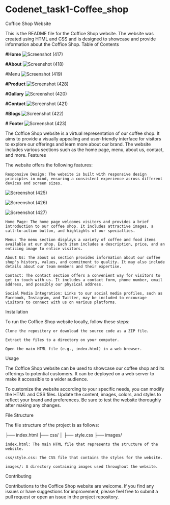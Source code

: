 # Codenet_task1-Coffee_shop

Coffice Shop Website

This is the README file for the Coffice Shop website. The website was created using HTML and CSS and is designed to showcase and provide information about the Coffice Shop.
Table of Contents

**#Home**
![Screenshot (417)](https://github.com/mandalnitesh/Codenet_task1/assets/135643300/4d82e847-bb30-48bc-896f-210ef5d1cb62)

**#About**
![Screenshot (418)](https://github.com/mandalnitesh/Codenet_task1/assets/135643300/a1eb4028-bc97-477b-bc13-e29b521e410d)

#Menu
![Screenshot (419)](https://github.com/mandalnitesh/Codenet_task1/assets/135643300/159315cd-b8dc-4a78-9e2e-5a0186f9e764)

**#Product**
![Screenshot (428)](https://github.com/mandalnitesh/Codenet_task1/assets/135643300/fad8ccec-bff2-45c6-b39c-ad7c4ee6cc66)


**#Gallary**
![Screenshot (420)](https://github.com/mandalnitesh/Codenet_task1/assets/135643300/a022c157-9213-4deb-ae39-0f05ac90300b)

**#Contact**
![Screenshot (421)](https://github.com/mandalnitesh/Codenet_task1/assets/135643300/af1d3863-020c-48cd-aae3-406909d607fb)

**#Blogs**
![Screenshot (422)](https://github.com/mandalnitesh/Codenet_task1/assets/135643300/98ee497f-3623-4deb-b256-e0df3e68ac79)

**# Footer**
![Screenshot (423)](https://github.com/mandalnitesh/Codenet_task1/assets/135643300/05188dda-cbfb-4c67-9bde-23e4d2d07b71)


The Coffice Shop website is a virtual representation of our coffee shop. It aims to provide a visually appealing and user-friendly interface for visitors to explore our offerings and learn more about our brand. The website includes various sections such as the home page, menu, about us, contact, and more.
Features

The website offers the following features:

    Responsive Design: The website is built with responsive design principles in mind, ensuring a consistent experience across different devices and screen sizes.
    
![Screenshot (425)](https://github.com/mandalnitesh/Codenet_task1/assets/135643300/39172aaa-67c2-4d65-8298-b9f786a8a0eb)
     
![Screenshot (426)](https://github.com/mandalnitesh/Codenet_task1/assets/135643300/68cc0593-3303-4b4a-b0e8-e918d7d49d25)

![Screenshot (427)](https://github.com/mandalnitesh/Codenet_task1/assets/135643300/6e5ba6b9-e641-4568-8065-703eb68f21fd)

    Home Page: The home page welcomes visitors and provides a brief introduction to our coffee shop. It includes attractive images, a call-to-action button, and highlights of our specialties.

    Menu: The menu section displays a variety of coffee and food items available at our shop. Each item includes a description, price, and an enticing image to entice visitors.

    About Us: The about us section provides information about our coffee shop's history, values, and commitment to quality. It may also include details about our team members and their expertise.

    Contact: The contact section offers a convenient way for visitors to get in touch with us. It includes a contact form, phone number, email address, and possibly our physical address.

    Social Media Integration: Links to our social media profiles, such as Facebook, Instagram, and Twitter, may be included to encourage visitors to connect with us on various platforms.

Installation

To run the Coffice Shop website locally, follow these steps:

    Clone the repository or download the source code as a ZIP file.

    Extract the files to a directory on your computer.

    Open the main HTML file (e.g., index.html) in a web browser.

Usage

The Coffice Shop website can be used to showcase our coffee shop and its offerings to potential customers. It can be deployed on a web server to make it accessible to a wider audience.

To customize the website according to your specific needs, you can modify the HTML and CSS files. Update the content, images, colors, and styles to reflect your brand and preferences. Be sure to test the website thoroughly after making any changes.


File Structure

The file structure of the project is as follows:

├── index.html
├── css/
│   ├── style.css
├── images/

    index.html: The main HTML file that represents the structure of the website.

    css/style.css: The CSS file that contains the styles for the website.

    images/: A directory containing images used throughout the website.

Contributing

Contributions to the Coffice Shop website are welcome. If you find any issues or have suggestions for improvement, please feel free to submit a pull request or open an issue in the project repository.
